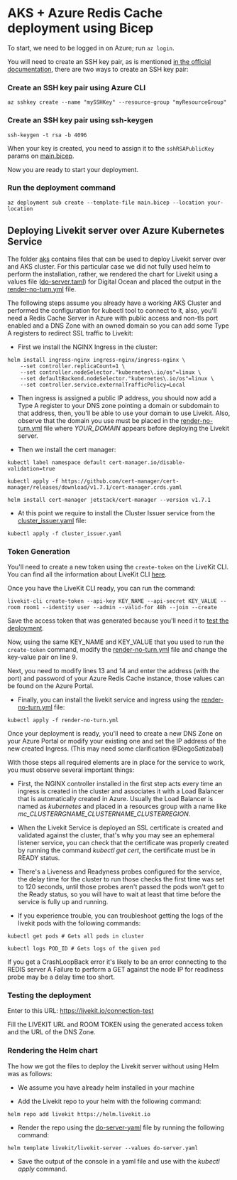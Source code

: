 # AKS + Azure Redis Cache deployment using Bicep

To start, we need to be logged in on Azure; run `az login`.

You will need to create an SSH key pair, as is mentioned [in the official documentation](https://learn.microsoft.com/en-us/azure/aks/learn/quick-kubernetes-deploy-bicep?tabs=azure-cli#create-an-ssh-key-pair), there are two ways to create an SSH key pair:

### Create an SSH key pair using Azure CLI
`az sshkey create --name "mySSHKey" --resource-group "myResourceGroup"`

### Create an SSH key pair using ssh-keygen
`ssh-keygen -t rsa -b 4096`

When your key is created, you need to assign it to the `sshRSAPublicKey` params on [main.bicep](main.bicep).

Now you are ready to start your deployment.

### Run the deployment command
`az deployment sub create --template-file main.bicep --location your-location`

## Deploying Livekit server over Azure Kubernetes Service

The folder [aks](./aks/) contains files that can be used to deploy Livekit server over and AKS cluster. For this particular case we did not fully used helm to perform the installation, rather, we rendered the chart for Livekit using a values file ([do-server.taml](./aks/do-server.yaml)) for Digital Ocean and placed the output in the [render-no-turn.yml](./aks/render-no-turn.yml) file.

The following steps assume you already have a working AKS Cluster and performed the configuration for kubectl tool to connect to it, also, you'll need a Redis Cache Server in Azure with public access and non-tls port enabled and a DNS Zone with an owned domain so you can add some Type A registers to redirect SSL traffic to Livekit:

- First we install the NGINX Ingress in the cluster:

```
helm install ingress-nginx ingress-nginx/ingress-nginx \
    --set controller.replicaCount=1 \
    --set controller.nodeSelector."kubernetes\.io/os"=linux \
    --set defaultBackend.nodeSelector."kubernetes\.io/os"=linux \
    --set controller.service.externalTrafficPolicy=Local
```

- Then ingress is assigned a public IP address, you should now add a Type A register to your DNS zone pointing a domain or subdomain to that address, then, you'll be able to use your domain to use Livekit. Also, observe that the domain you use must be placed in the [render-no-turn.yml](./aks/render-no-turn.yml) file where *YOUR_DOMAIN* appears before deploying the Livekit server.

- Then we install the cert manager:

```
kubectl label namespace default cert-manager.io/disable-validation=true

kubectl apply -f https://github.com/cert-manager/cert-manager/releases/download/v1.7.1/cert-manager.crds.yaml

helm install cert-manager jetstack/cert-manager --version v1.7.1

```

- At this point we require to install the Cluster Issuer service from the [cluster_issuer.yaml](./aks/cluster_issuer.yaml) file:

```
kubectl apply -f cluster_issuer.yaml
```

### Token Generation

You'll need to create a new token using the `create-token` on the LiveKit CLI. You can find all the information about LiveKit CLI [here](https://docs.livekit.io/realtime/cli-setup).

Once you have the LiveKit CLI ready, you can run the command:
```
livekit-cli create-token --api-key KEY_NAME --api-secret KEY_VALUE --room room1 --identity user --admin --valid-for 48h --join --create
```
Save the access token that was generated because you'll need it to [test the deployment](#testing-the-deployment).

Now, using the same KEY_NAME and KEY_VALUE that you used to run the `create-token` command, modify the [render-no-turn.yml](./aks/render-no-turn.yml) file and change the key-value pair on line 9.

Next, you need to modify lines 13 and 14 and enter the address (with the port) and password of your Azure Redis Cache instance, those values can be found on the Azure Portal.

- Finally, you can install the livekit service and ingress using the [render-no-turn.yml](./aks/render-no-turn.yml) file:

```
kubectl apply -f render-no-turn.yml
```

Once your deployment is ready, you'll need to create a new DNS Zone on your Azure Portal or modify your existing one and set the IP address of the new created Ingress. (This may need some clarification @DiegoSatizabal)

With those steps all required elements are in place for the service to work, you must observe several important things:


- First, the NGINX controller installed in the first step acts every time an ingress is created in the cluster and associates it with a Load Balancer that is automatically created in Azure. Usually the Load Balancer is named as _kubernetes_ and placed in a resources group with a name like *mc_CLUSTERRGNAME_CLUSTERNAME_CLUSTERREGION*.

- When the Livekit Service is deployed an SSL certificate is created and validated against the cluster, that's why you may see an ephemeral listener service, you can check that the certificate was properly created by running the command _kubectl get cert_, the certificate must be in READY status.

- There's a Liveness and Readyness probes configured for the service, the delay time for the cluster to run those checks the first time was set to 120 seconds, until those probes aren't passed the pods won't get to the Ready status, so you will have to wait at least that time before the service is fully up and running.

- If you experience trouble, you can troubleshoot getting the logs of the livekit pods with the following commands:

```
kubectl get pods # Gets all pods in cluster

kubectl logs POD_ID # Gets logs of the given pod
```

If you get a CrashLoopBack error it's likely to be an error connecting to the REDIS server
A Failure to perform a GET against the node IP for readiness probe may be a delay time too short.

### Testing the deployment

Enter to this URL: https://livekit.io/connection-test

Fill the LIVEKIT URL and ROOM TOKEN using the generated access token and the URL of the DNS Zone.

### Rendering the Helm chart

The how we got the files to deploy the Livekit server without using Helm was as follows:

- We assume you have already helm installed in your machine

- Add the Livekit repo to your helm with the following command:

```
helm repo add livekit https://helm.livekit.io
```

- Render the repo using the [do-server-yaml](./aks/do-server.yaml) file by running the following command:

```
helm template livekit/livekit-server --values do-server.yaml
```

- Save the output of the console in a yaml file and use with the _kubectl apply_ command.
